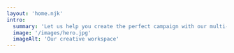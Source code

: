 ```yaml
---
layout: 'home.njk'
intro:
  summary: 'Let us help you create the perfect campaign with our multi-faceted team of talented creatives.'
  image: '/images/hero.jpg'
  imageAlt: 'Our creative workspace'
---
```


